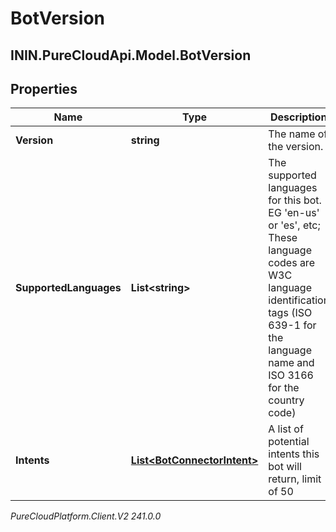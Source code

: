 # BotVersion

## ININ.PureCloudApi.Model.BotVersion

## Properties

|Name | Type | Description | Notes|
|------------ | ------------- | ------------- | -------------|
| **Version** | **string** | The name of the version. | [optional] |
| **SupportedLanguages** | **List&lt;string&gt;** | The supported languages for this bot. EG &#39;en-us&#39; or &#39;es&#39;, etc; These language codes are W3C language identification tags (ISO 639-1 for the language name and ISO 3166 for the country code) | [optional] |
| **Intents** | [**List&lt;BotConnectorIntent&gt;**](BotConnectorIntent) | A list of potential intents this bot will return, limit of 50 | [optional] |



_PureCloudPlatform.Client.V2 241.0.0_
